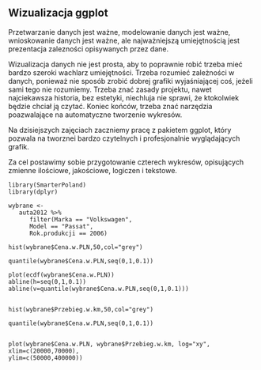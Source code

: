 Wizualizacja ggplot 
-------------------

Przetwarzanie danych jest ważne,
modelowanie danych jest ważne,
wnioskowanie danych jest ważne,
ale najważniejszą umiejętnością jest prezentacja zalezności opisywanych przez dane.

Wizualizacja danych nie jest prosta,
aby to poprawnie robić trzeba mieć bardzo szeroki wachlarz umiejętności.
Trzeba rozumieć zależności w danych, ponieważ nie sposób zrobić dobrej grafiki wyjaśniającej coś, jeżeli sami tego nie rozumiemy.
Trzeba znać zasady projektu, nawet najciekawsza historia, bez estetyki, niechluja nie sprawi, że ktokolwiek będzie chciał ją czytać.
Koniec końców, trzeba znać narzędzia poazwalające na automatyczne tworzenie wykresów.

Na dzisiejszych zajęciach zaczniemy pracę z pakietem ggplot, który pozwala na tworznei bardzo czytelnych 
i profesjonalnie wyglądających grafik.

Za cel postawimy sobie przygotowanie czterech wykresów, opisujących zmienne ilościowe, jakościowe, logiczen i tekstowe.









```{r, warning=FALSE}
library(SmarterPoland)
library(dplyr)

wybrane <-
   auta2012 %>% 
      filter(Marka == "Volkswagen",
      Model == "Passat",
      Rok.produkcji == 2006)

hist(wybrane$Cena.w.PLN,50,col="grey")

quantile(wybrane$Cena.w.PLN,seq(0,1,0.1))

plot(ecdf(wybrane$Cena.w.PLN))
abline(h=seq(0,1,0.1))
abline(v=quantile(wybrane$Cena.w.PLN,seq(0,1,0.1)))


hist(wybrane$Przebieg.w.km,50,col="grey")

quantile(wybrane$Cena.w.PLN,seq(0,1,0.1))


plot(wybrane$Cena.w.PLN, wybrane$Przebieg.w.km, log="xy", xlim=c(20000,70000),
ylim=c(50000,400000))

```

